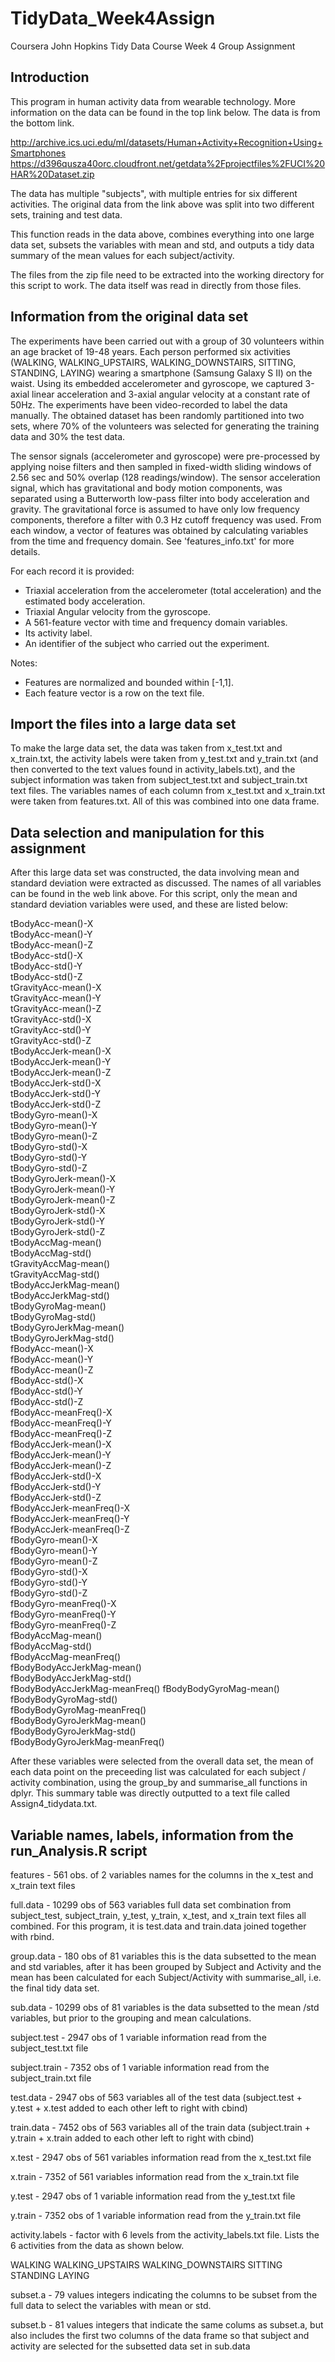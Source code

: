 # TidyData_Week4Assign
Coursera John Hopkins Tidy Data Course Week 4 Group Assignment


## Introduction
This program in human activity data from wearable technology.  More information
on the data can be found in the top link below.  The data is from the bottom link.

http://archive.ics.uci.edu/ml/datasets/Human+Activity+Recognition+Using+Smartphones 
https://d396qusza40orc.cloudfront.net/getdata%2Fprojectfiles%2FUCI%20HAR%20Dataset.zip 


The data has multiple "subjects", with multiple entries for six different activities.  The original data from the link above was split into two different sets, training and test data.

This function reads in the data above, combines everything into one large data set, subsets the variables with mean and std, and outputs a tidy data summary of the mean values for each subject/activity.

The files from the zip file need to be extracted into the working directory for this
script to work.  The data itself was read in directly from those files.


## Information from the original data set


The experiments have been carried out with a group of 30 volunteers within an age bracket of 19-48 years. Each person performed six activities (WALKING, WALKING_UPSTAIRS, WALKING_DOWNSTAIRS, SITTING, STANDING, LAYING) wearing a smartphone (Samsung Galaxy S II) on the waist. Using its embedded accelerometer and gyroscope, we captured 3-axial linear acceleration and 3-axial angular velocity at a constant rate of 50Hz. The experiments have been video-recorded to label the data manually. The obtained dataset has been randomly partitioned into two sets, where 70% of the volunteers was selected for generating the training data and 30% the test data. 

The sensor signals (accelerometer and gyroscope) were pre-processed by applying noise filters and then sampled in fixed-width sliding windows of 2.56 sec and 50% overlap (128 readings/window). The sensor acceleration signal, which has gravitational and body motion components, was separated using a Butterworth low-pass filter into body acceleration and gravity. The gravitational force is assumed to have only low frequency components, therefore a filter with 0.3 Hz cutoff frequency was used. From each window, a vector of features was obtained by calculating variables from the time and frequency domain. See 'features_info.txt' for more details. 

For each record it is provided:


- Triaxial acceleration from the accelerometer (total acceleration) and the estimated body acceleration.
- Triaxial Angular velocity from the gyroscope. 
- A 561-feature vector with time and frequency domain variables. 
- Its activity label. 
- An identifier of the subject who carried out the experiment.

Notes: 

- Features are normalized and bounded within [-1,1].
- Each feature vector is a row on the text file.


## Import the files into a large data set

To make the large data set, the data was taken from x_test.txt and x_train.txt, the activity labels were taken from y_test.txt and y_train.txt (and then converted to the text values found in activity_labels.txt), and the subject information was taken from subject_test.txt and subject_train.txt text files.  The variables names of each column from x_test.txt and x_train.txt were taken from features.txt.  All of this was combined into one data frame.


## Data selection and manipulation for this assignment

After this large data set was constructed, the data involving mean and standard
deviation were extracted as discussed. The names of all variables can be found in the web link above.  For this script, only the mean and standard deviation variables were used, and these are listed below:

 tBodyAcc-mean()-X               
 tBodyAcc-mean()-Y              
 tBodyAcc-mean()-Z               
 tBodyAcc-std()-X               
 tBodyAcc-std()-Y                
 tBodyAcc-std()-Z               
 tGravityAcc-mean()-X            
 tGravityAcc-mean()-Y           
 tGravityAcc-mean()-Z            
 tGravityAcc-std()-X            
 tGravityAcc-std()-Y            
 tGravityAcc-std()-Z            
 tBodyAccJerk-mean()-X         
 tBodyAccJerk-mean()-Y          
 tBodyAccJerk-mean()-Z       
 tBodyAccJerk-std()-X           
 tBodyAccJerk-std()-Y       
 tBodyAccJerk-std()-Z           
 tBodyGyro-mean()-X         
 tBodyGyro-mean()-Y             
 tBodyGyro-mean()-Z         
 tBodyGyro-std()-X              
 tBodyGyro-std()-Y           
 tBodyGyro-std()-Z              
 tBodyGyroJerk-mean()-X       
 tBodyGyroJerk-mean()-Y         
 tBodyGyroJerk-mean()-Z       
 tBodyGyroJerk-std()-X          
 tBodyGyroJerk-std()-Y        
 tBodyGyroJerk-std()-Z          
 tBodyAccMag-mean()           
 tBodyAccMag-std()              
 tGravityAccMag-mean()        
 tGravityAccMag-std()           
 tBodyAccJerkMag-mean()       
 tBodyAccJerkMag-std()          
 tBodyGyroMag-mean()          
 tBodyGyroMag-std()             
 tBodyGyroJerkMag-mean()      
 tBodyGyroJerkMag-std()         
 fBodyAcc-mean()-X            
 fBodyAcc-mean()-Y              
 fBodyAcc-mean()-Z            
 fBodyAcc-std()-X               
 fBodyAcc-std()-Y             
 fBodyAcc-std()-Z               
 fBodyAcc-meanFreq()-X         
 fBodyAcc-meanFreq()-Y          
 fBodyAcc-meanFreq()-Z        
 fBodyAccJerk-mean()-X          
 fBodyAccJerk-mean()-Y         
 fBodyAccJerk-mean()-Z          
 fBodyAccJerk-std()-X          
 fBodyAccJerk-std()-Y           
 fBodyAccJerk-std()-Z          
 fBodyAccJerk-meanFreq()-X      
 fBodyAccJerk-meanFreq()-Y     
 fBodyAccJerk-meanFreq()-Z      
 fBodyGyro-mean()-X            
 fBodyGyro-mean()-Y             
 fBodyGyro-mean()-Z             
 fBodyGyro-std()-X              
 fBodyGyro-std()-Y             
 fBodyGyro-std()-Z              
 fBodyGyro-meanFreq()-X       
 fBodyGyro-meanFreq()-Y         
 fBodyGyro-meanFreq()-Z        
 fBodyAccMag-mean()             
 fBodyAccMag-std()             
 fBodyAccMag-meanFreq()         
 fBodyBodyAccJerkMag-mean()     
 fBodyBodyAccJerkMag-std()      
 fBodyBodyAccJerkMag-meanFreq() 
 fBodyBodyGyroMag-mean()        
 fBodyBodyGyroMag-std()         
 fBodyBodyGyroMag-meanFreq()    
 fBodyBodyGyroJerkMag-mean()    
 fBodyBodyGyroJerkMag-std()     
 fBodyBodyGyroJerkMag-meanFreq()



After these variables were selected from the overall data set, the mean of each data point on the preceeding list was calculated for each subject / activity combination, using the group_by and summarise_all functions in dplyr.  This summary table was directly outputted to a text file called Assign4_tidydata.txt.



## Variable names, labels, information from the run_Analysis.R script

features - 561 obs. of 2 variables
        names for the columns in the x_test and x_train text files
        
full.data - 10299 obs of 563 variables
        full data set combination from subject_test, subject_train, y_test, y_train, x_test, and x_train text files all combined.  For this program, it is test.data and train.data joined together with rbind.
        

group.data - 180 obs of 81 variables
        this is the data subsetted to the mean and std variables, after it has been grouped by Subject and Activity and the mean has been calculated for each Subject/Activity with summarise_all, i.e. the final tidy data set.
        

sub.data - 10299 obs of 81 variables
        is the data subsetted to the mean /std variables, but prior to the grouping and mean calculations.


subject.test - 2947 obs of 1 variable
        information read from the subject_test.txt file

subject.train - 7352 obs of 1 variable
        information read from the subject_train.txt file

test.data - 2947 obs of 563 variables
        all of the test data (subject.test + y.test + x.test added to each other left to right with cbind)


train.data - 7452 obs of 563 variables
        all of the train data (subject.train + y.train + x.train added to each other left to right with cbind)

x.test - 2947 obs of 561 variables
        information read from the x_test.txt file


x.train - 7352 of 561 variables
        information read from the x_train.txt file

y.test - 2947 obs of 1 variable
        information read from the y_test.txt file


y.train - 7352 obs of 1 variable
        information read from the y_train.txt file


activity.labels - factor with 6 levels
        from the activity_labels.txt file. Lists the 6 activities from the data as shown below.

WALKING            WALKING_UPSTAIRS   WALKING_DOWNSTAIRS SITTING           
STANDING           LAYING      


subset.a - 79 values
        integers indicating the columns to be subset from the full data to select the variables with mean or std.


subset.b - 81 values
        integers that indicate the same colums as subset.a, but also includes the first two columns of the data frame so that subject and activity are selected for the subsetted data set in sub.data
